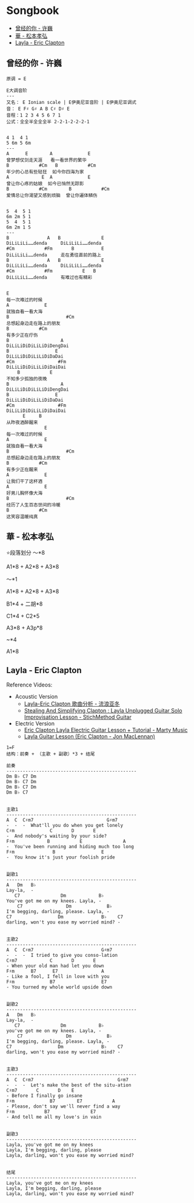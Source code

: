 # Songbook

- [曾经的你 - 许巍](#曾经的你---许巍)
- [華 - 松本孝弘](#華---松本孝弘)
- [Layla - Eric Clapton](#layla---eric-clapton)



## 曾经的你 - 许巍

```shell
原调 = E

E大调音阶
---
又名： E Ionian scale | E伊奥尼亚音阶 | E伊奥尼亚调式
音： E F♯ G♯ A B C♯ D♯ E
音程：1 2 3 4 5 6 7 1
公式：全全半全全全半 2-2-1-2-2-2-1


4 1  4 1
5 6m 5 6m
---
A      E        A             E 
曾梦想仗剑走天涯   看一看世界的繁华
B           #Cm   B           #Cm
年少的心总有些轻狂  如今你四海为家
A            E  A             E
曾让你心疼的姑娘  如今已悄然无踪影
B           #Cm        B           #Cm
爱情总让你渴望又感到烦脑  曾让你遍体鳞伤


5  4  5 1
6m 2m 5 1
5  4  5 1
6m 2m 1 5
---
B              A   B               E
DiLiLiLi……denda ​    DiLiLiLi……denda
#Cm           #Fm       B          E
​DiLiLiLi……denda     走在勇往直前的路上
B              A   B               E
DiLiLiLi……denda ​    DiLiLiLi……denda
#Cm           #Fm           E   B
​DiLiLiLi……denda     有难过也有精彩


E
每一次难过的时候
A             E
就独自看一看大海
B                     #Cm
总想起身边走在路上的朋友
B           #Cm
有多少正在疗伤
B                   A 
DiLiLiDiDiLiLiDiDengDai
B                 E
DiLiLiDiDiLiLiDiDaDai
#Cm                #Fm
DiLiLiDiDiLiLiDiDaiDai
    B           E
不知多少孤独的夜晚
B                   A 
DiLiLiDiDiLiLiDiDengDai
B                 E
DiLiLiDiDiLiLiDiDaDai
#Cm                #Fm
DiLiLiDiDiLiLiDiDaiDai
      E     B 
从昨夜酒醉醒来
              E
每一次难过的时候
A             E
就独自看一看大海
B                     #Cm
总想起身边走在路上的朋友
B           #Cm
有多少正在醒来
A             E
让我们干了这杯酒
A             E
好男儿胸怀像大海
B                     #Cm
经历了人生百态世间的冷暖
B           #Cm
这笑容温暖纯真
```




## 華 - 松本孝弘

⭐段落划分
～\*8

A1\*8 + A2\*8 + A3\*8

～\*1

A1\*8 + A2\*8 + A3\*8

B1\*4 + 二胡\*8

C1\*4 + C2\*5

A3\*8 + A3p\*8

~\*4

A1\*8



## Layla - Eric Clapton

Reference Videos:
* Acoustic Version
  * [Layla-Eric Clapton 歌曲分析 - 流浪亚冬](https://www.bilibili.com/video/BV1mF411Z7FN)
  * [Stealing And Simplifying Clapton : Layla Unplugged Guitar Solo Improvisation Lesson - StichMethod Guitar](https://www.youtube.com/watch?v=ebNiS580vfo)
* Electric Version
  * [Eric Clapton Layla Electric Guitar Lesson + Tutorial - Marty Music](https://www.youtube.com/watch?v=21E-FFLtuvQ)
  * [Layla Guitar Lesson (Eric Clapton - Jon MacLennan)](https://www.youtube.com/watch?v=FLqH4iAS9Z8)



```
1=F
结构：前奏 + （主歌 + 副歌）*3 + 结尾

前奏
------------------------------------------------
Dm B♭ C7 Dm
Dm B♭ C7 Dm
Dm B♭ C7 Dm
Dm B♭ C7


主歌1
------------------------------------------------
A  C  C♯m7                           G♯m7
-  -  -  What'll you do when you get lonely
C♯m             C       D       E
-  And nobody's waiting by your side?
F♯m            B           E               A
-  You've been running and hiding much too long
F♯m              B                 E
-  You know it's just your foolish pride


副歌1
------------------------------------------------
A   Dm   B♭
Lay-la,  -
   C7               Dm            B♭
You've got me on my knees. Layla, -
    C7                Dm             B♭
I'm begging, darling, please. Layla, -
C7                 Dm              B♭    C7
darling, won't you ease my worried mind? -


主歌2
------------------------------------------------
A  C  C♯m7                         G♯m7
-  -  -  I tried to give you conso-lation
C♯m7            C       D       E
- When your old man had let you down
F♯m      B7      E7                A
- Like a fool, I fell in love with you
F♯m             B7                 E7
- You turned my whole world upside down


副歌2
------------------------------------------------
A   Dm   B♭
Lay-la,  -
   C7               Dm            B♭
you've got me on my knees. Layla, -
    C7                Dm             B♭
I'm begging, darling, please. Layla, -
C7                 Dm              B♭    C7
darling, won't you ease my worried mind? -


主歌3
------------------------------------------------
A  C  C♯m7                               G♯m7
-  -  -  Let's make the best of the situ-ation
C♯m7       C       D    E
- Before I finally go insane
F♯m             B7        E7           A
- Please, don't say we'll never find a way
F♯m           B7               E7
- And tell me all my love's in vain


副歌3
------------------------------------------------
Layla, you've got me on my knees
Layla, I'm begging, darling, please
Layla, darling, won't you ease my worried mind?


结尾
------------------------------------------------
Layla, you've got me on my knees
Layla, I'm begging, darling, please
Layla, darling, won't you ease my worried mind?
```
